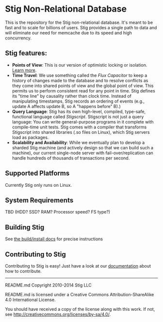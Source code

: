 # Stig Non-Relational Database

This is the repository for the Stig non-relational database. It's meant to be fast and to scale for billions of users.  Stig provides a single path to data and will eliminate our need for memcache due to its speed and high concurrency.

## Stig features:

* **Points of View**: This is our version of optimistic locking or isolation. [Learn more](https://github.com/StigDB/stigdb/blob/master/docs/pov.md). 
* **Time Travel**: We use something called the _Flux Capacitor_ to keep a history of changes made to the database and to resolve conflicts as they come into shared points of view and the global point of view. This permits us to perform consistent read for any point in time. Stig defines its "time line" by causality rather than clock time. Instead of manipulating timestamps, Stig records an ordering of events (e.g., update A affects update B, so A "happens before" B).)
* **Query Language**: Stig has its own high-level, compiled, type-safe, functional language called _Stigscript_. Stigscript is not just a query language: You can write general-purpose programs in it complete with compile-time unit tests. Stig comes with a compiler that transforms Stigscript into shared libraries (.so files on Linux), which Stig servers load as packages.
* **Scalability and Availability**: While we eventually plan to develop a sharded Stig machine (and actively design so that we can build such a machine), our current single-node server with fail-over/replication can handle hundreds of thousands of transactions per second. 

## Supported Platforms

Currently Stig only runs on Linux.

## System Requirements

TBD (HDD? SSD? RAM? Processor speed? FS type?)

## Building Stig

See [the build/install docs](https://github.com/StigDB/stigdb/blob/master/docs/build_and_install.md) for precise instructions

## Contributing to Stig

Contributing to Stig is easy! Just have a look at our [documentation](https://github.com/StigDB/stigdb/blob/master/docs/contributing.md) about how to contribute.

-----

README.md Copyright 2010-2014 Stig LLC

README.md is licensed under a Creative Commons Attribution-ShareAlike 4.0 International License.

You should have received a copy of the license along with this work. If not, see <http://creativecommons.org/licenses/by-sa/4.0/>.
